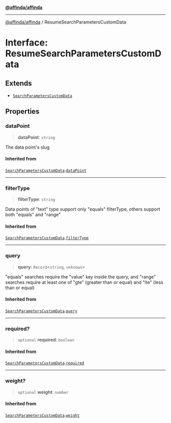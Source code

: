 [**@affinda/affinda**](../README.md)

***

[@affinda/affinda](../globals.md) / ResumeSearchParametersCustomData

# Interface: ResumeSearchParametersCustomData

## Extends

- [`SearchParametersCustomData`](SearchParametersCustomData.md)

## Properties

### dataPoint

> **dataPoint**: `string`

The data point's slug

#### Inherited from

[`SearchParametersCustomData`](SearchParametersCustomData.md).[`dataPoint`](SearchParametersCustomData.md#datapoint)

***

### filterType

> **filterType**: `string`

Data points of "text" type support only "equals" filterType, others support both "equals" and "range"

#### Inherited from

[`SearchParametersCustomData`](SearchParametersCustomData.md).[`filterType`](SearchParametersCustomData.md#filtertype)

***

### query

> **query**: `Record`\<`string`, `unknown`\>

"equals" searches require the "value" key inside the query, and "range" searches require at least one of "gte" (greater than or equal) and "lte" (less than or equal)

#### Inherited from

[`SearchParametersCustomData`](SearchParametersCustomData.md).[`query`](SearchParametersCustomData.md#query)

***

### required?

> `optional` **required**: `boolean`

#### Inherited from

[`SearchParametersCustomData`](SearchParametersCustomData.md).[`required`](SearchParametersCustomData.md#required)

***

### weight?

> `optional` **weight**: `number`

#### Inherited from

[`SearchParametersCustomData`](SearchParametersCustomData.md).[`weight`](SearchParametersCustomData.md#weight)
